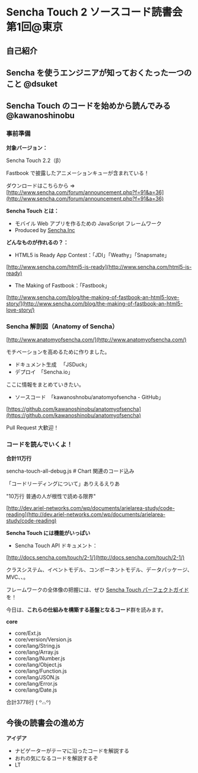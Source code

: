 # Sencha Touch 2 ソースコード読書会 第1回@東京

## 自己紹介

## Sencha を使うエンジニアが知っておくたった一つのこと @dsuket

## Sencha Touch のコードを始めから読んでみる @kawanoshinobu

### 事前準備

**対象バージョン：**

Sencha Touch 2.2（β）

Fastbook で披露したアニメーションキューが含まれている！

ダウンロードはこちらから => [http://www.sencha.com/forum/announcement.php?f=91&a=36](http://www.sencha.com/forum/announcement.php?f=91&a=36)

**Sencha Touch とは：**

- モバイル Web アプリを作るための JavaScript フレームワーク
- Produced by [Sencha.Inc](http://www.sencha.com/)

**どんなものが作れるの？：**

- HTML5 is Ready App Contest：「JDI」「Weathy」「Snapsmate」

[http://www.sencha.com/html5-is-ready](http://www.sencha.com/html5-is-ready)

- The Making of Fastbook：「Fastbook」

[http://www.sencha.com/blog/the-making-of-fastbook-an-html5-love-story/](http://www.sencha.com/blog/the-making-of-fastbook-an-html5-love-story/)

### Sencha 解剖図（Anatomy of Sencha）

[http://www.anatomyofsencha.com/](http://www.anatomyofsencha.com/)

モチベーションを高めるために作りました。

- ドキュメント生成 　「JSDuck」
- デプロイ　「Sencha.io」

ここに情報をまとめていきたい。

- ソースコード　「kawanoshnobu/anatomyofsencha - GitHub」

[https://github.com/kawanoshinobu/anatomyofsencha](https://github.com/kawanoshinobu/anatomyofsencha)

Pull Request 大歓迎！

### コードを読んでいくよ！

**合計11万行**

sencha-touch-all-debug.js # Chart 関連のコード込み

「コードリーディングについて」ありえるえりあ

"10万行 普通の人が根性で読める限界"

[http://dev.ariel-networks.com/wp/documents/arielarea-study/code-reading](http://dev.ariel-networks.com/wp/documents/arielarea-study/code-reading)

**Sencha Touch には機能がいっぱい**

- Sencha Touch API ドキュメント：

[http://docs.sencha.com/touch/2-1/](http://docs.sencha.com/touch/2-1/)

クラスシステム、イベントモデル、コンポーネントモデル、データパッケージ、MVC、、。

フレームワークの全体像の把握には、ぜひ [Sencha Touch パーフェクトガイド](http://www.amazon.co.jp/dp/4048869566/) を！

今日は、**これらの仕組みを構築する基盤となるコード**群を読みます。

**core**

- core/Ext.js
- core/version/Version.js
- core/lang/String.js
- core/lang/Array.js
- core/lang/Number.js
- core/lang/Object.js
- core/lang/Function.js
- core/lang/JSON.js
- core/lang/Error.js
- core/lang/Date.js

合計3778行 ( ꒪⌓꒪)

## 今後の読書会の進め方

**アイデア**

- ナビゲーターがテーマに沿ったコードを解説する
- おれの気になるコードを解説するぞ
- LT


